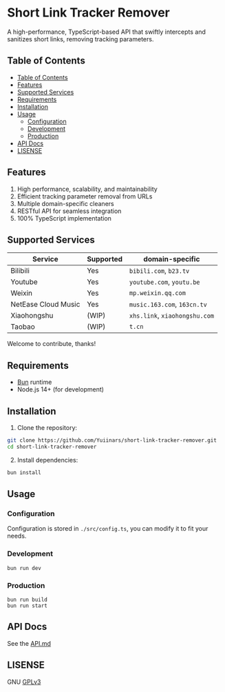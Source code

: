 # Short Link Tracker Remover

A high-performance, TypeScript-based API that swiftly intercepts and sanitizes short links, removing tracking parameters.

## Table of Contents

- [Table of Contents](#table-of-contents)
- [Features](#features)
- [Supported Services](#supported-services)
- [Requirements](#requirements)
- [Installation](#installation)
- [Usage](#usage)
  - [Configuration](#configuration)
  - [Development](#development)
  - [Production](#production)
- [API Docs](#api-docs)
- [LISENSE](#lisense)

## Features

1. High performance, scalability, and maintainability
2. Efficient tracking parameter removal from URLs
3. Multiple domain-specific cleaners
4. RESTful API for seamless integration
5. 100% TypeScript implementation


## Supported Services

| Service             | Supported | domain-specific               |
| ------------------- | --------- | ----------------------------- |
| Bilibili            | Yes       | `bibili.com`, `b23.tv`        |
| Youtube             | Yes       | `youtube.com`, `youtu.be`     |
| Weixin              | Yes       | `mp.weixin.qq.com`            |
| NetEase Cloud Music | Yes       | `music.163.com`, `163cn.tv`   |
| Xiaohongshu         | (WIP)     | `xhs.link`, `xiaohongshu.com` |
| Taobao              | (WIP)     | `t.cn`                        |

Welcome to contribute, thanks!

## Requirements

- [Bun](https://bun.sh/) runtime
- Node.js 14+ (for development)

## Installation

1. Clone the repository:

```bash
git clone https://github.com/Yuiinars/short-link-tracker-remover.git
cd short-link-tracker-remover
```

2. Install dependencies:

```bash
bun install
```

## Usage

### Configuration

Configuration is stored in `./src/config.ts`, you can modify it to fit your needs.

### Development

```
bun run dev
```

### Production

```
bun run build
bun run start
```

## API Docs

See the [API.md](API.md)

## LISENSE

GNU [GPLv3](LICENSE)